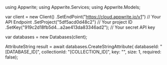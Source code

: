 using Appwrite;
using Appwrite.Services;
using Appwrite.Models;

var client = new Client()
    .SetEndPoint("https://cloud.appwrite.io/v1") // Your API Endpoint
    .SetProject("5df5acd0d48c2") // Your project ID
    .SetKey("919c2d18fb5d4...a2ae413da83346ad2"); // Your secret API key

var databases = new Databases(client);

AttributeString result = await databases.CreateStringAttribute(
    databaseId: "[DATABASE_ID]",
    collectionId: "[COLLECTION_ID]",
    key: "",
    size: 1,
    required: false);